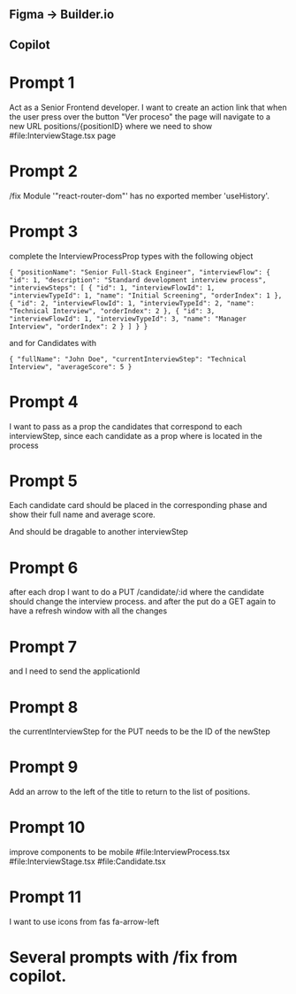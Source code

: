 ## Figma -> Builder.io

## Copilot

# Prompt 1

Act as a Senior Frontend developer. I want to create an action link that when the user press over the button "Ver proceso" the page will navigate to a new URL positions/{positionID} where we need to show #file:InterviewStage.tsx page

# Prompt 2

/fix Module '"react-router-dom"' has no exported member 'useHistory'.

# Prompt 3

complete the InterviewProcessProp types with the following object

```
{ "positionName": "Senior Full-Stack Engineer", "interviewFlow": { "id": 1, "description": "Standard development interview process", "interviewSteps": [ { "id": 1, "interviewFlowId": 1, "interviewTypeId": 1, "name": "Initial Screening", "orderIndex": 1 }, { "id": 2, "interviewFlowId": 1, "interviewTypeId": 2, "name": "Technical Interview", "orderIndex": 2 }, { "id": 3, "interviewFlowId": 1, "interviewTypeId": 3, "name": "Manager Interview", "orderIndex": 2 } ] } }
```

and for Candidates with

```
{ "fullName": "John Doe", "currentInterviewStep": "Technical Interview", "averageScore": 5 }
```

# Prompt 4

I want to pass as a prop the candidates that correspond to each interviewStep, since each candidate as a prop where is located in the process

# Prompt 5

Each candidate card should be placed in the corresponding phase and show their full name and average score.

And should be dragable to another interviewStep

# Prompt 6

after each drop I want to do a PUT /candidate/:id where the candidate should change the interview process. and after the put do a GET again to have a refresh window with all the changes

# Prompt 7

and I need to send the applicationId

# Prompt 8

the currentInterviewStep for the PUT needs to be the ID of the newStep

# Prompt 9

Add an arrow to the left of the title to return to the list of positions.

# Prompt 10

improve components to be mobile #file:InterviewProcess.tsx #file:InterviewStage.tsx #file:Candidate.tsx

# Prompt 11

I want to use icons from fas fa-arrow-left

# Several prompts with /fix from copilot.
